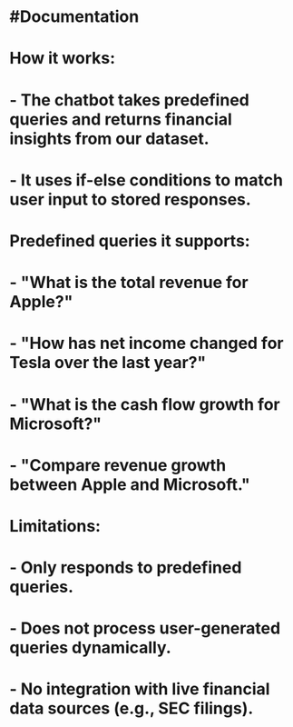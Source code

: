 # #Documentation
# 
#  How it works:
# - The chatbot takes predefined queries and returns financial insights from our dataset.
# - It uses if-else conditions to match user input to stored responses.
# 
# Predefined queries it supports:
# - "What is the total revenue for Apple?"
# - "How has net income changed for Tesla over the last year?"
# - "What is the cash flow growth for Microsoft?"
# - "Compare revenue growth between Apple and Microsoft."
# 
#  Limitations:
# - Only responds to predefined queries.
# - Does not process user-generated queries dynamically.
# - No integration with live financial data sources (e.g., SEC filings).


